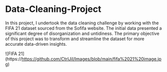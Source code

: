 # Data-Cleaning-Project
In this project, I undertook the data cleaning challenge by working with the FIFA 21 dataset sourced from the Sofifa website. The initial data presented a significant degree of disorganization and untidiness.   The primary objective of this project was to transform and streamline the dataset for more accurate data-driven insights.

![FIFA 21] (https://https://github.com/CtrlJil/Images/blob/main/fifa%2021%20image.jpg)
